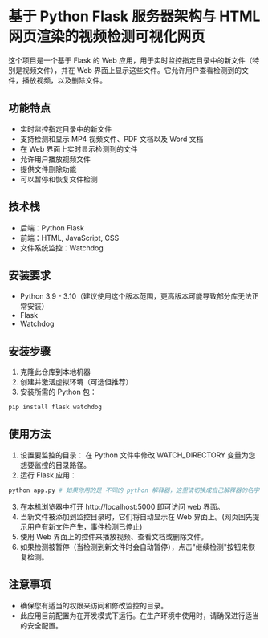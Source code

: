 # 基于 Python Flask 服务器架构与 HTML 网页渲染的视频检测可视化网页

这个项目是一个基于 Flask 的 Web 应用，用于实时监控指定目录中的新文件（特别是视频文件），并在 Web 界面上显示这些文件。它允许用户查看检测到的文件，播放视频，以及删除文件。

## 功能特点

- 实时监控指定目录中的新文件
- 支持检测和显示 MP4 视频文件、PDF 文档以及 Word 文档
- 在 Web 界面上实时显示检测到的文件
- 允许用户播放视频文件
- 提供文件删除功能
- 可以暂停和恢复文件检测

## 技术栈

- 后端：Python Flask
- 前端：HTML, JavaScript, CSS
- 文件系统监控：Watchdog

## 安装要求

- Python 3.9 - 3.10（建议使用这个版本范围，更高版本可能导致部分库无法正常安装）
- Flask
- Watchdog

## 安装步骤

1. 克隆此仓库到本地机器
2. 创建并激活虚拟环境（可选但推荐）
3. 安装所需的 Python 包：

```bash
pip install flask watchdog
```

## 使用方法
1. 设置要监控的目录： 在 Python 文件中修改 WATCH_DIRECTORY 变量为您想要监控的目录路径。
2. 运行 Flask 应用：
```bash
python app.py # 如果你用的是 不同的 python 解释器，这里请切换成自己解释器的名字
```
3. 在本机浏览器中打开 http://localhost:5000 即可访问 web 界面。
4. 当新文件被添加到监控目录时，它们将自动显示在 Web 界面上。(网页回先提示用户有新文件产生，事件检测已停止)
5. 使用 Web 界面上的控件来播放视频、查看文档或删除文件。
6. 如果检测被暂停（当检测到新文件时会自动暂停），点击"继续检测"按钮来恢复检测。

## 注意事项
- 确保您有适当的权限来访问和修改监控的目录。
- 此应用目前配置为在开发模式下运行。在生产环境中使用时，请确保进行适当的安全配置。